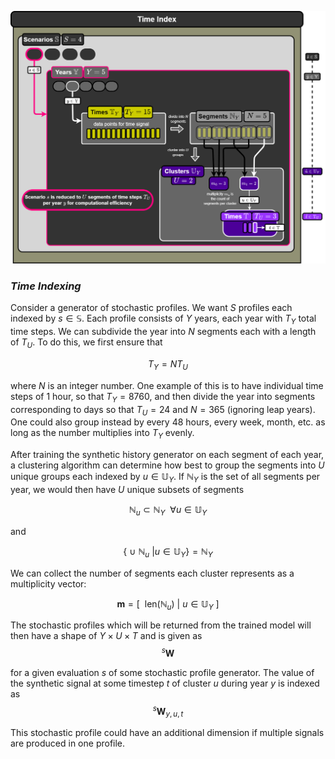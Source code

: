 
![HERON_components_resources](../diagrams/HERON_time.png)


### *Time Indexing*
Consider a generator of stochastic profiles. We want $S$ profiles each indexed by $s \in \mathbb{S}$. Each profile consists of $Y$ years, each year with $T_Y$ total time steps. We can subdivide the year into $N$ segments each with a length of $T_U$. To do this, we first ensure that

$$T_Y = N T_U$$

where $N$ is an integer number. One example of this is to have individual time steps of 1 hour, so that $T_Y = 8760$, and then divide the year into segments corresponding to days so that $T_U = 24$ and $N=365$ (ignoring leap years). One could also group instead by every 48 hours, every week, month, etc. as long as the number multiplies into $T_Y$ evenly.

After training the synthetic history generator on each segment of each year, a clustering algorithm can determine how best to group the segments into $U$ unique groups each indexed by $u \in \mathbb{U}_Y$. If $\mathbb{N}_Y$ is the set of all segments per year, we would then have $U$ unique subsets of segments

$$\mathbb{N}_u \subset \mathbb{N}_Y \ \ \forall u \in \mathbb{U}_Y$$

and

$$\{\ \cup \ \mathbb{N}_u \ | u \in \mathbb{U}_Y \}=\mathbb{N}_Y$$

We can collect the number of segments each cluster represents as a multiplicity vector:

$$\bm{m} = [\ \ \text{len}(\mathbb{N}_u) \ | \ u \in \mathbb{U}_Y \ ]$$

The stochastic profiles which will be returned from the trained model will then have a shape of $Y \times U \times T$ and is given as
$$ {}^s\bm{W} $$

for a given evaluation $s$ of some stochastic profile generator. The value of the synthetic signal at some timestep $t$ of cluster $u$ during year $y$ is indexed as
$$ {}^s\bm{W}_{y,u,t} $$

This stochastic profile could have an additional dimension if multiple signals are produced in one profile.

